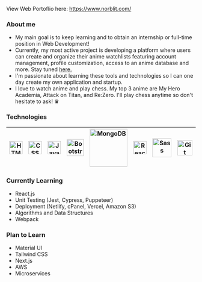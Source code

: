 View Web Portoflio here: https://www.norblit.com/

### About me
- My main goal is to keep learning and to obtain an internship or full-time position in Web Development!
- Currently, my most active project is developing a platform where users can create and organize their anime watchlists featuring account management, profile customization, access to an anime database and more. Stay tuned [here.](https://github.com/Norblit/Ani.Me)
- I'm passionate about learning these tools and technologies so I can one day create my own application and startup.
- I love to watch anime and play chess. My top 3 anime are My Hero Academia, Attack on Titan, and Re:Zero. I'll play chess anytime so don't hesitate to ask! ♛

### Technologies
|<a href='https://developer.mozilla.org/en-US/docs/Learn/Getting_started_with_the_web/HTML_basics' target="_blank"><img src="https://user-images.githubusercontent.com/58277229/163024092-afd95e2e-194a-470f-b71e-4c691c12bc0a.png" alt="HTML" width="35px"/></a>|<a href='https://developer.mozilla.org/en-US/docs/Web/CSS' target="_blank"><img src="https://user-images.githubusercontent.com/58277229/163024207-9c7e5c36-f2e8-403b-8b62-82b56bbd2ab5.png" alt="CSS" width="35"/></a>|<a href='https://developer.mozilla.org/en-US/docs/Web/JavaScript' target="_blank"><img src="https://seeklogo.com/images/J/javascript-js-logo-2949701702-seeklogo.com.png" alt="JavaScript" width="35"/></a>|<a href='https://getbootstrap.com/' target="_blank"><img src="https://upload.wikimedia.org/wikipedia/commons/b/b2/Bootstrap_logo.svg" alt="Bootstrap" width="45"/></a>|<a href='https://www.mongodb.com/' target="_blank"><img src="https://user-images.githubusercontent.com/58277229/163027771-d40bf484-2072-4c53-9807-5f7fa1906b75.svg" alt="MongoDB" width="100"/></a>|<a href='https://reactjs.org/' target="_blank"><img src="https://upload.wikimedia.org/wikipedia/commons/thumb/a/a7/React-icon.svg/1024px-React-icon.svg.png?20220125121207" alt="React" width="35"/></a>|<a href='https://sass-lang.com/' target="_blank"><img src="https://user-images.githubusercontent.com/58277229/163028260-2f1b0d82-8fdf-4f5f-84e1-f3ba1079a7f5.svg" alt="Sass" width="50"/></a>|<a href='https://git-scm.com/' target="_blank"><img src="https://user-images.githubusercontent.com/58277229/163028704-82fd7064-e245-45b6-a9d4-6c75eaeaf4e2.png" alt="Git" width="40"/></a>|<a href='https://www.figma.com/' target="_blank"><img src="https://user-images.githubusercontent.com/58277229/163029146-361c582f-1e07-418b-a7cf-d234020b67c6.svg" alt="Figma" width="25"/></a>|<a href='https://nodejs.org/en/' target="_blank"><img src="https://user-images.githubusercontent.com/58277229/163029697-7180e99f-aaa6-420e-bb5e-f80bf25a39a6.svg" alt="NodeJS" width="65"/></a>|<a href='https://www.docker.com/' target="_blank"><img src="https://user-images.githubusercontent.com/58277229/163030009-153e53b4-883e-41c9-96ee-e03d24d2b57c.png" alt="Docker" width="55"/></a>
| --- | --- | --- | --- | --- | --- | --- | --- | --- | --- | --- |

### Currently Learning
- React.js
- Unit Testing (Jest, Cypress, Puppeteer)
- Deployment (Netlify, cPanel, Vercel, Amazon S3)
- Algorithms and Data Structures
- Webpack

### Plan to Learn
- Material UI
- Tailwind CSS
- Next.js
- AWS
- Microservices
